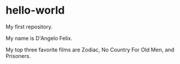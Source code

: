 # hello-world
My first repository.

My name is D'Angelo Felix.

My top three favorite films are Zodiac, No Country For Old Men, and Prisoners.
